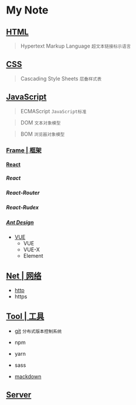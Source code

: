 # My Note
## [HTML]()
> Hypertext Markup Language `超文本链接标示语言`

## [CSS]()
> Cascading Style Sheets `层叠样式表`

## [JavaScript]()
> ECMAScript `JavaScript标准`

> DOM `文本对象模型`

> BOM `浏览器对象模型`

### [Frame | 框架]()
#### [React]()
##### React
##### React-Router
##### React-Rudex
##### [Ant Design](https://ant.design/index-cn)
  - [VUE]()
    - VUE
    - VUE-X
    - Element

## [Net | 网络]()
- [http](https://github.com/Sakuraine/note/blob/master/Server/http.md)
- https

## [Tool | 工具](https://github.com/Sakuraine/note/tree/master/Tool)
- [git](https://github.com/Sakuraine/note/blob/master/Tool/git.md) `分布式版本控制系统`

- npm

- yarn

- sass

- [mackdown]()

## [Server]()

